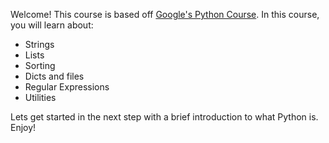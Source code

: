 Welcome! This course is based off [Google's Python Course](https://developers.google.com/edu/python/). In this course, you will learn about:

* Strings
* Lists
* Sorting
* Dicts and files
* Regular Expressions
* Utilities

Lets get started in the next step with a brief introduction to what Python is. Enjoy!
